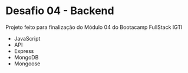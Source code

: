 # Desafio 04 - Backend
Projeto feito para finalização do Módulo 04 do Bootacamp FullStack IGTI

* JavaScript
* API 
* Express
* MongoDB
* Mongoose